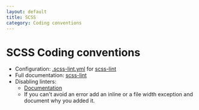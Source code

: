 ```yaml
---
layout: default
title: SCSS
category: Coding conventions
---
```


# SCSS Coding conventions

- Configuration: [.scss-lint.yml](/files/.scss-lint.yml) for [scss-lint](https://github.com/brigade/scss-lint)
- Full documentation: [scss-lint](https://github.com/brigade/scss-lint/blob/master/lib/scss_lint/linter/README.md)
- Disabling linters:
  - [Documentation](https://github.com/brigade/scss-lint#disabling-linters-via-source)
  - If you can't avoid an error add an inline or a file width exception and document why you added it.
